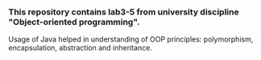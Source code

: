 ### This repository contains lab3-5 from university discipline "Object-oriented programming". 
Usage of Java helped in understanding of OOP principles: polymorphism, encapsulation, abstraction and inheritance.
